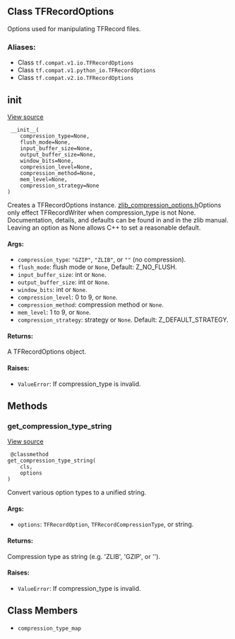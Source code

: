 ## Class TFRecordOptions

Options used for manipulating TFRecord files.
### Aliases:
- Class `tf.compat.v1.io.TFRecordOptions`
- Class `tf.compat.v1.python_io.TFRecordOptions`
- Class `tf.compat.v2.io.TFRecordOptions`
## __init__
[View source](https://github.com/tensorflow/tensorflow/blob/r2.0/tensorflow/python/lib/io/tf_record.py#L52-L100)


```
 __init__(
    compression_type=None,
    flush_mode=None,
    input_buffer_size=None,
    output_buffer_size=None,
    window_bits=None,
    compression_level=None,
    compression_method=None,
    mem_level=None,
    compression_strategy=None
)
```

Creates a TFRecordOptions instance.
[zlib_compression_options.h](https://www.tensorflow.org/code/tensorflow/core/lib/io/zlib_compression_options.h)Options only effect TFRecordWriter when compression_type is not None. Documentation, details, and defaults can be found in  and in the zlib manual. Leaving an option as None allows C++ to set a reasonable default.

#### Args:
- `compression_type`: `"GZIP"`, `"ZLIB"`, or `""` (no compression).
- `flush_mode`: flush mode or `None`, Default: Z_NO_FLUSH.
- `input_buffer_size`: int or `None`.
- `output_buffer_size`: int or `None`.
- `window_bits`: int or `None`.
- `compression_level`: 0 to 9, or `None`.
- `compression_method`: compression method or `None`.
- `mem_level`: 1 to 9, or `None`.
- `compression_strategy`: strategy or `None`. Default: Z_DEFAULT_STRATEGY.
#### Returns:

A TFRecordOptions object.
#### Raises:
- `ValueError`: If compression_type is invalid.
## Methods
### get_compression_type_string
[View source](https://github.com/tensorflow/tensorflow/blob/r2.0/tensorflow/python/lib/io/tf_record.py#L102-L126)


```
 @classmethod
get_compression_type_string(
    cls,
    options
)
```

Convert various option types to a unified string.
#### Args:
- `options`: `TFRecordOption`, `TFRecordCompressionType`, or string.
#### Returns:

Compression type as string (e.g. 'ZLIB', 'GZIP', or '').
#### Raises:
- `ValueError`: If compression_type is invalid.
## Class Members
- `compression_type_map`
